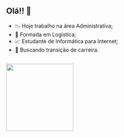 ## Olá!! 👋


- 📉 Hoje trabalho na área Administrativa;
- 🚚 Formada em Logística;
- 📈 Estudante de Informática para Internet;
- 🚀 Buscando transição de carreira.
##

<div>
  <href= "https://https://github.com/DanielleFS">
  <img height="180em" src="https://github-readme-stats.vercel.app/api?username=anuraghazra&show_icons=true&theme=radical"/>

</div>
